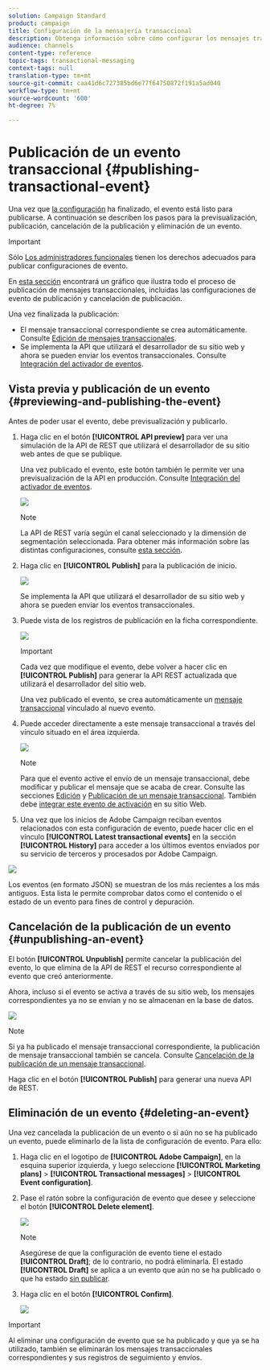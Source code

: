 ```yaml
---
solution: Campaign Standard
product: campaign
title: Configuración de la mensajería transaccional
description: Obtenga información sobre cómo configurar los mensajes transaccionales.
audience: channels
content-type: reference
topic-tags: transactional-messaging
context-tags: null
translation-type: tm+mt
source-git-commit: caa41d6c727385bd6e77f64750872f191a5ad040
workflow-type: tm+mt
source-wordcount: '600'
ht-degree: 7%

---
```



# Publicación de un evento transaccional {#publishing-transactional-event}

Una vez que [la configuración](../../channels/using/configuring-transactional-event.md) ha finalizado, el evento está listo para publicarse. A continuación se describen los pasos para la previsualización, publicación, cancelación de la publicación y eliminación de un evento.

>[!IMPORTANT]
>
>Sólo [Los administradores funcionales](../../administration/using/users-management.md#functional-administrators) <!--being part of the **[!UICONTROL All]** [organizational unit](../../administration/using/organizational-units.md) -->tienen los derechos adecuados para publicar configuraciones de evento.

En [esta sección](../../channels/using/publishing-transactional-message.md) encontrará un gráfico que ilustra todo el proceso de publicación de mensajes transaccionales, incluidas las configuraciones de evento de publicación y cancelación de publicación.

Una vez finalizada la publicación:
* El mensaje transaccional correspondiente se crea automáticamente. Consulte [Edición de mensajes transaccionales](../../channels/using/editing-transactional-message.md).
* Se implementa la API que utilizará el desarrollador de su sitio web y ahora se pueden enviar los eventos transaccionales. Consulte [Integración del activador de eventos](../../channels/using/getting-started-with-transactional-msg.md#integrate-event-trigger).

## Vista previa y publicación de un evento {#previewing-and-publishing-the-event}

Antes de poder usar el evento, debe previsualización y publicarlo.

1. Haga clic en el botón **[!UICONTROL API preview]** para ver una simulación de la API de REST que utilizará el desarrollador de su sitio web antes de que se publique.

   Una vez publicado el evento, este botón también le permite ver una previsualización de la API en producción. Consulte [Integración del activador de eventos](../../channels/using/getting-started-with-transactional-msg.md#integrate-event-trigger).

   ![](assets/message-center_api_preview.png)

   >[!NOTE]
   >
   >La API de REST varía según el canal seleccionado y la dimensión de segmentación seleccionada. Para obtener más información sobre las distintas configuraciones, consulte [esta sección](../../channels/using/configuring-transactional-event.md#transactional-event-specific-configurations).

1. Haga clic en **[!UICONTROL Publish]** para la publicación de inicio.

   ![](assets/message-center_pub.png)

   Se implementa la API que utilizará el desarrollador de su sitio web y ahora se pueden enviar los eventos transaccionales.

1. Puede vista de los registros de publicación en la ficha correspondiente.

   ![](assets/message-center_logs.png)

   >[!IMPORTANT]
   >
   >Cada vez que modifique el evento, debe volver a hacer clic en **[!UICONTROL Publish]** para generar la API REST actualizada que utilizará el desarrollador del sitio web.

   Una vez publicado el evento, se crea automáticamente un [mensaje transaccional](../../channels/using/editing-transactional-message.md) vinculado al nuevo evento.

1. Puede acceder directamente a este mensaje transaccional a través del vínculo situado en el área izquierda.

   ![](assets/message-center_messagegeneration.png)

   >[!NOTE]
   >
   >Para que el evento active el envío de un mensaje transaccional, debe modificar y publicar el mensaje que se acaba de crear. Consulte las secciones [Edición](../../channels/using/editing-transactional-message.md) y [Publicación de un mensaje transaccional](../../channels/using/publishing-transactional-message.md). También debe [integrar este evento de activación](../../channels/using/getting-started-with-transactional-msg.md#integrate-event-trigger) en su sitio Web.

1. Una vez que los inicios de Adobe Campaign reciban eventos relacionados con esta configuración de evento, puede hacer clic en el vínculo **[!UICONTROL Latest transactional events]** en la sección **[!UICONTROL History]** para acceder a los últimos eventos enviados por su servicio de terceros y procesados por Adobe Campaign.

![](assets/message-center_latest-events.png)

Los eventos (en formato JSON) se muestran de los más recientes a los más antiguos. Esta lista le permite comprobar datos como el contenido o el estado de un evento para fines de control y depuración.

## Cancelación de la publicación de un evento {#unpublishing-an-event}

El botón **[!UICONTROL Unpublish]** permite cancelar la publicación del evento, lo que elimina de la API de REST el recurso correspondiente al evento que creó anteriormente.

Ahora, incluso si el evento se activa a través de su sitio web, los mensajes correspondientes ya no se envían y no se almacenan en la base de datos.

![](assets/message-center_unpublish.png)

>[!NOTE]
>
>Si ya ha publicado el mensaje transaccional correspondiente, la publicación de mensaje transaccional también se cancela. Consulte [Cancelación de la publicación de un mensaje transaccional](../../channels/using/publishing-transactional-message.md#unpublishing-a-transactional-message).

Haga clic en el botón **[!UICONTROL Publish]** para generar una nueva API de REST.

<!--## Transactional messaging publication process {#transactional-messaging-pub-process}

The chart below illustrates the transactional messaging publication process.

![](assets/message-center_pub-process.png)

For more on publishing, pausing and unpublishing a transactional message, see [this section](../../channels/using/publishing-transactional-message.md).-->

## Eliminación de un evento {#deleting-an-event}

Una vez cancelada la publicación de un evento o si aún no se ha publicado un evento, puede eliminarlo de la lista de configuración de evento. Para ello:

1. Haga clic en el logotipo de **[!UICONTROL Adobe Campaign]**, en la esquina superior izquierda, y luego seleccione **[!UICONTROL Marketing plans]** > **[!UICONTROL Transactional messages]** > **[!UICONTROL Event configuration]**.
1. Pase el ratón sobre la configuración de evento que desee y seleccione el botón **[!UICONTROL Delete element]**.

   ![](assets/message-center_delete-button.png)

   >[!NOTE]
   >
   >Asegúrese de que la configuración de evento tiene el estado **[!UICONTROL Draft]**; de lo contrario, no podrá eliminarla. El estado **[!UICONTROL Draft]** se aplica a un evento que aún no se ha publicado o que ha estado [sin publicar](#unpublishing-an-event).

1. Haga clic en el botón **[!UICONTROL Confirm]**.

   ![](assets/message-center_delete-confirm.png)

>[!IMPORTANT]
>
>Al eliminar una configuración de evento que se ha publicado y que ya se ha utilizado, también se eliminarán los mensajes transaccionales correspondientes y sus registros de seguimiento y envíos.
